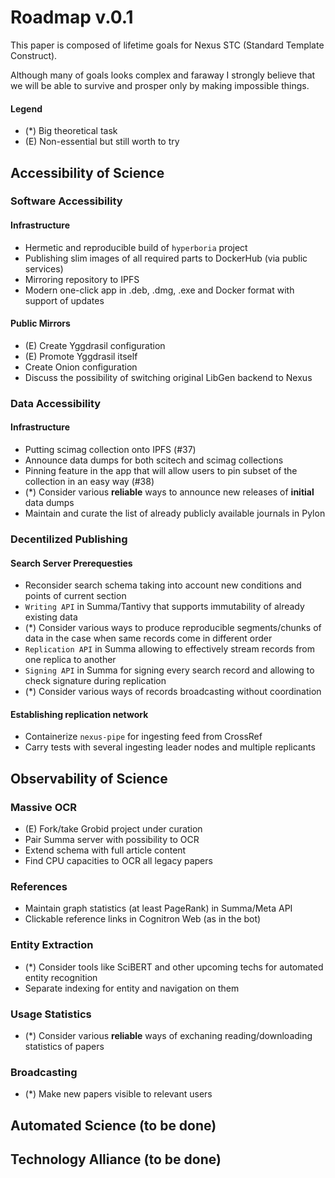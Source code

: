 # Roadmap v.0.1

This paper is composed of lifetime goals for Nexus STC (Standard Template Construct).

Although many of goals looks complex and faraway I strongly believe that we will be able to survive and prosper only by making impossible things.

#### Legend
- (*) Big theoretical task
- (E) Non-essential but still worth to try

## Accessibility of Science

### Software Accessibility

#### Infrastructure

- Hermetic and reproducible build of `hyperboria` project
- Publishing slim images of all required parts to DockerHub (via public services)
- Mirroring repository to IPFS
- Modern one-click app in .deb, .dmg, .exe and Docker format with support of updates

#### Public Mirrors

- (E) Create Yggdrasil configuration
- (E) Promote Yggdrasil itself
- Create Onion configuration
- Discuss the possibility of switching original LibGen backend to Nexus

### Data Accessibility

#### Infrastructure

- Putting scimag collection onto IPFS (#37)
- Announce data dumps for both scitech and scimag collections
- Pinning feature in the app that will allow users to pin subset of the collection in an easy way (#38)
- (*) Consider various **reliable** ways to announce new releases of **initial** data dumps
- Maintain and curate the list of already publicly available journals in Pylon

### Decentilized Publishing

#### Search Server Prerequesties

- Reconsider search schema taking into account new conditions and points of current section
- `Writing API` in Summa/Tantivy that supports immutability of already existing data
- (*) Consider various ways to produce reproducible segments/chunks of data in the case when same records come in different order
- `Replication API` in Summa allowing to effectively stream records from one replica to another
- `Signing API` in Summa for signing every search record and allowing to check signature during replication
- (*) Consider various ways of records broadcasting without coordination

#### Establishing replication network

- Containerize `nexus-pipe` for ingesting feed from CrossRef
- Carry tests with several ingesting leader nodes and multiple replicants

## Observability of Science

### Massive OCR

- (E) Fork/take Grobid project under curation
- Pair Summa server with possibility to OCR
- Extend schema with full article content
- Find CPU capacities to OCR all legacy papers

### References

- Maintain graph statistics (at least PageRank) in Summa/Meta API
- Clickable reference links in Cognitron Web (as in the bot)

### Entity Extraction

- (*) Consider tools like SciBERT and other upcoming techs for automated entity recognition 
- Separate indexing for entity and navigation on them

### Usage Statistics

- (*) Consider various **reliable** ways of exchaning reading/downloading statistics of papers

### Broadcasting

- (*) Make new papers visible to relevant users

## Automated Science (to be done)

## Technology Alliance (to be done)
